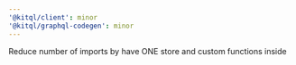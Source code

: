 ```yaml
---
'@kitql/client': minor
'@kitql/graphql-codegen': minor
---
```


Reduce number of imports by have ONE store and custom functions inside
